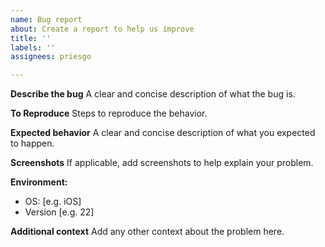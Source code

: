 ```yaml
---
name: Bug report
about: Create a report to help us improve
title: ''
labels: ''
assignees: priesgo

---
```


**Describe the bug**
A clear and concise description of what the bug is.

**To Reproduce**
Steps to reproduce the behavior.

**Expected behavior**
A clear and concise description of what you expected to happen.

**Screenshots**
If applicable, add screenshots to help explain your problem.

**Environment:**
 - OS: [e.g. iOS]
 - Version [e.g. 22]

**Additional context**
Add any other context about the problem here.
